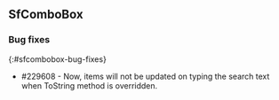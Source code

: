 ## SfComboBox
 
### Bug fixes
{:#sfcombobox-bug-fixes}

* \#229608 - Now, items will not be updated on typing the search text when ToString method is overridden.
